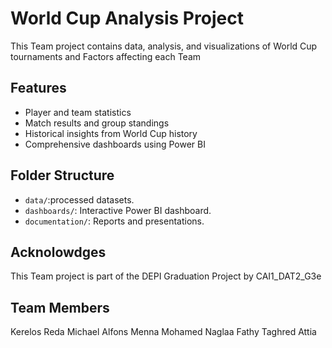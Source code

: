 # World Cup Analysis Project

This Team project contains data, analysis, and visualizations of World Cup tournaments and Factors affecting each Team

## Features
- Player and team statistics
- Match results and group standings
- Historical insights from World Cup history
- Comprehensive dashboards using Power BI

## Folder Structure
- `data/`:processed datasets.
- `dashboards/`: Interactive Power BI dashboard.
- `documentation/`: Reports and presentations.

## Acknolowdges
This Team project is part of the DEPI Graduation Project by CAI1_DAT2_G3e

## Team Members
Kerelos Reda
Michael Alfons
Menna Mohamed 
Naglaa Fathy
Taghred Attia
